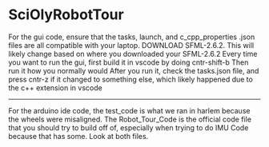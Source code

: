 # SciOlyRobotTour

For the gui code, ensure that the tasks, launch, and c_cpp_properties .json files are all compatible with your laptop. DOWNLOAD SFML-2.6.2. This will likely change based on where you downloaded your SFML-2.6.2
Every time you want to run the gui, first build it in vscode by doing cntr-shift-b
Then run it how you normally would
After you run it, check the tasks.json file, and press cntr-z if it changed to something else, which likely happened due to the c++ extension in vscode

-----------------------

For the arduino ide code, the test_code is what we ran in harlem because the wheels were misaligned.
The Robot_Tour_Code is the official code file that you should try to build off of, especially when trying to do IMU Code because that has some. Look at both files.
